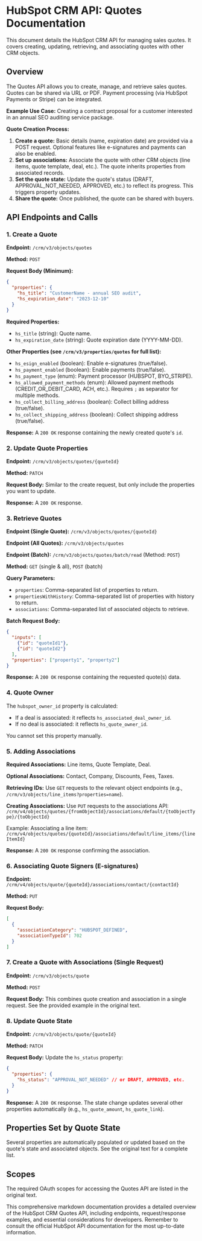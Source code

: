 # HubSpot CRM API: Quotes Documentation

This document details the HubSpot CRM API for managing sales quotes.  It covers creating, updating, retrieving, and associating quotes with other CRM objects.

## Overview

The Quotes API allows you to create, manage, and retrieve sales quotes.  Quotes can be shared via URL or PDF.  Payment processing (via HubSpot Payments or Stripe) can be integrated.

**Example Use Case:** Creating a contract proposal for a customer interested in an annual SEO auditing service package.

**Quote Creation Process:**

1. **Create a quote:**  Basic details (name, expiration date) are provided via a POST request.  Optional features like e-signatures and payments can also be enabled.
2. **Set up associations:** Associate the quote with other CRM objects (line items, quote template, deal, etc.).  The quote inherits properties from associated records.
3. **Set the quote state:**  Update the quote's status (DRAFT, APPROVAL_NOT_NEEDED, APPROVED, etc.) to reflect its progress. This triggers property updates.
4. **Share the quote:** Once published, the quote can be shared with buyers.


## API Endpoints and Calls

### 1. Create a Quote

**Endpoint:** `/crm/v3/objects/quotes`

**Method:** `POST`

**Request Body (Minimum):**

```json
{
  "properties": {
    "hs_title": "CustomerName - annual SEO audit",
    "hs_expiration_date": "2023-12-10"
  }
}
```

**Required Properties:**

* `hs_title` (string): Quote name.
* `hs_expiration_date` (string): Quote expiration date (YYYY-MM-DD).

**Other Properties (see `/crm/v3/properties/quotes` for full list):**

* `hs_esign_enabled` (boolean): Enable e-signatures (true/false).
* `hs_payment_enabled` (boolean): Enable payments (true/false).
* `hs_payment_type` (enum): Payment processor (HUBSPOT, BYO_STRIPE).
* `hs_allowed_payment_methods` (enum): Allowed payment methods (CREDIT_OR_DEBIT_CARD, ACH, etc.).  Requires `;` as separator for multiple methods.
* `hs_collect_billing_address` (boolean): Collect billing address (true/false).
* `hs_collect_shipping_address` (boolean): Collect shipping address (true/false).

**Response:**  A `200 OK` response containing the newly created quote's `id`.


### 2. Update Quote Properties

**Endpoint:** `/crm/v3/objects/quotes/{quoteId}`

**Method:** `PATCH`

**Request Body:**  Similar to the create request, but only include the properties you want to update.

**Response:** A `200 OK` response.


### 3. Retrieve Quotes

**Endpoint (Single Quote):** `/crm/v3/objects/quotes/{quoteId}`

**Endpoint (All Quotes):** `/crm/v3/objects/quotes`

**Endpoint (Batch):** `/crm/v3/objects/quotes/batch/read` (Method: `POST`)

**Method:** `GET` (single & all), `POST` (batch)

**Query Parameters:**

* `properties`: Comma-separated list of properties to return.
* `propertiesWithHistory`: Comma-separated list of properties with history to return.
* `associations`: Comma-separated list of associated objects to retrieve.

**Batch Request Body:**

```json
{
  "inputs": [
    {"id": "quoteId1"},
    {"id": "quoteId2"}
  ],
  "properties": ["property1", "property2"]
}
```

**Response:**  A `200 OK` response containing the requested quote(s) data.


### 4. Quote Owner

The `hubspot_owner_id` property is calculated:

* If a deal is associated: it reflects `hs_associated_deal_owner_id`.
* If no deal is associated: it reflects `hs_quote_owner_id`.

You cannot set this property manually.


### 5. Adding Associations

**Required Associations:** Line items, Quote Template, Deal.

**Optional Associations:** Contact, Company, Discounts, Fees, Taxes.

**Retrieving IDs:** Use `GET` requests to the relevant object endpoints (e.g., `/crm/v3/objects/line_items?properties=name`).

**Creating Associations:** Use `PUT` requests to the associations API:
`/crm/v4/objects/quotes/{fromObjectId}/associations/default/{toObjectType}/{toObjectId}`

Example: Associating a line item:
`/crm/v4/objects/quotes/{quoteId}/associations/default/line_items/{lineItemId}`

**Response:** A `200 OK` response confirming the association.


### 6. Associating Quote Signers (E-signatures)

**Endpoint:** `/crm/v4/objects/quote/{quoteId}/associations/contact/{contactId}`

**Method:** `PUT`

**Request Body:**

```json
[
  {
    "associationCategory": "HUBSPOT_DEFINED",
    "associationTypeId": 702
  }
]
```


### 7. Create a Quote with Associations (Single Request)

**Endpoint:** `/crm/v3/objects/quote`

**Method:** `POST`

**Request Body:** This combines quote creation and association in a single request.  See the provided example in the original text.


### 8. Update Quote State

**Endpoint:** `/crm/v3/objects/quote/{quoteId}`

**Method:** `PATCH`

**Request Body:** Update the `hs_status` property:

```json
{
  "properties": {
    "hs_status": "APPROVAL_NOT_NEEDED" // or DRAFT, APPROVED, etc.
  }
}
```

**Response:** A `200 OK` response.  The state change updates several other properties automatically (e.g., `hs_quote_amount`, `hs_quote_link`).


## Properties Set by Quote State

Several properties are automatically populated or updated based on the quote's state and associated objects.  See the original text for a complete list.


## Scopes

The required OAuth scopes for accessing the Quotes API are listed in the original text.


This comprehensive markdown documentation provides a detailed overview of the HubSpot CRM Quotes API, including endpoints, request/response examples, and essential considerations for developers.  Remember to consult the official HubSpot API documentation for the most up-to-date information.

